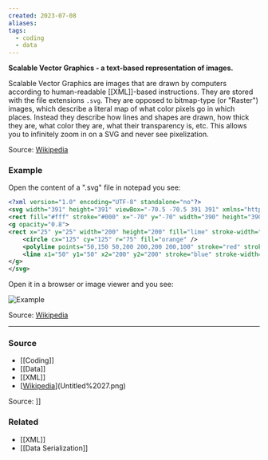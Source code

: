 ```yaml
---
created: 2023-07-08
aliases: 
tags:
  - coding
  - data
---
```

**Scalable Vector Graphics - a text-based representation of images.**

Scalable Vector Graphics are images that are drawn by computers according to human-readable [[XML]]-based instructions. They are stored with the file extensions `.svg`. They are opposed to bitmap-type (or "Raster") images, which describe a literal map of what color pixels go in which places. Instead they describe how lines and shapes are drawn, how thick they are, what color they are, what their transparency is, etc. This allows you to infinitely zoom in on a SVG and never see pixelization.

Source: [Wikipedia](https://en.wikipedia.org/wiki/Scalable_Vector_Graphics)

### Example

Open the content of a ".svg" file in notepad you see:

```xml
<?xml version="1.0" encoding="UTF-8" standalone="no"?>
<svg width="391" height="391" viewBox="-70.5 -70.5 391 391" xmlns="http://www.w3.org/2000/svg">
<rect fill="#fff" stroke="#000" x="-70" y="-70" width="390" height="390"/>
<g opacity="0.8">
<rect x="25" y="25" width="200" height="200" fill="lime" stroke-width="4" stroke="pink" />
	<circle cx="125" cy="125" r="75" fill="orange" />
	<polyline points="50,150 50,200 200,200 200,100" stroke="red" stroke-width="4" fill="none" />
	<line x1="50" y1="50" x2="200" y2="200" stroke="blue" stroke-width="4" />
</g>
</svg>
```

Open it in a browser or image viewer and you see:

![Example](SVG_example.svg)

Source: [Wikipedia](https://en.wikipedia.org/wiki/Scalable_Vector_Graphics)

****
### Source
- [[Coding]]
- [[Data]]
- [[XML]]
- [[Wikipedia](https://en.wikipedia.org/wiki/Scalable_Vector_Graphics)](Untitled%2027.png)

Source: ]]

### Related
- [[XML]] 
- [[Data Serialization]]